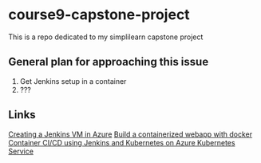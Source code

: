# course9-capstone-project
This is a repo dedicated to my simplilearn capstone project

## General plan for approaching this issue

1) Get Jenkins setup in a container
2) ???

## Links
[Creating a Jenkins VM in Azure](https://docs.microsoft.com/en-us/azure/developer/jenkins/configure-on-linux-vm)
[Build a containerized webapp with docker](https://docs.microsoft.com/en-us/learn/modules/intro-to-containers/)
[Container CI/CD using Jenkins and Kubernetes on Azure Kubernetes Service](https://docs.microsoft.com/en-us/azure/architecture/solution-ideas/articles/container-cicd-using-jenkins-and-kubernetes-on-azure-container-service)
